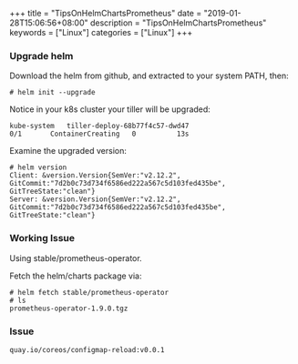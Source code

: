 +++
title = "TipsOnHelmChartsPrometheus"
date = "2019-01-28T15:06:56+08:00"
description = "TipsOnHelmChartsPrometheus"
keywords = ["Linux"]
categories = ["Linux"]
+++
### Upgrade helm
Download the helm from github, and extracted to your system PATH, then:    

```
# helm init --upgrade
```
Notice in your k8s cluster your tiller will be upgraded:    

```
kube-system   tiller-deploy-68b77f4c57-dwd47                                  0/1       ContainerCreating   0          13s
```

Examine the upgraded version:    

```
# helm version
Client: &version.Version{SemVer:"v2.12.2", GitCommit:"7d2b0c73d734f6586ed222a567c5d103fed435be", GitTreeState:"clean"}
Server: &version.Version{SemVer:"v2.12.2", GitCommit:"7d2b0c73d734f6586ed222a567c5d103fed435be", GitTreeState:"clean"}
```

### Working Issue
Using stable/prometheus-operator.   

Fetch the helm/charts package via:    

```
# helm fetch stable/prometheus-operator
# ls
prometheus-operator-1.9.0.tgz
```

### Issue

```
quay.io/coreos/configmap-reload:v0.0.1

```

